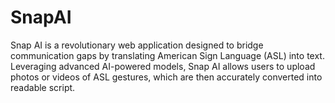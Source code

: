 # SnapAI
Snap AI is a revolutionary web application designed to bridge communication gaps by translating American Sign Language (ASL) into text. Leveraging advanced AI-powered models, Snap AI allows users to upload photos or videos of ASL gestures, which are then accurately converted into readable script.
